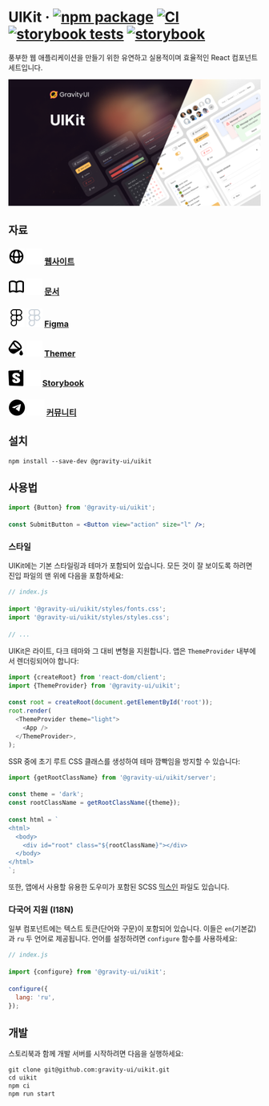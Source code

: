 # UIKit · [![npm package](https://img.shields.io/npm/v/@gravity-ui/uikit?logo=npm)](https://www.npmjs.com/package/@gravity-ui/uikit) [![CI](https://img.shields.io/github/actions/workflow/status/gravity-ui/uikit/.github/workflows/ci.yml?branch=main&label=CI&logo=github)](https://github.com/gravity-ui/uikit/actions/workflows/ci.yml?query=branch:main) [![storybook tests](https://img.shields.io/github/actions/workflow/status/gravity-ui/uikit/.github/workflows/test-storybook.yml?label=Storybook%20Tests&logo=github)](https://github.com/gravity-ui/uikit/actions/workflows/test-storybook.yml) [![storybook](https://img.shields.io/badge/Storybook-deployed-ff4685?logo=storybook)](https://preview.gravity-ui.com/uikit/)

풍부한 웹 애플리케이션을 만들기 위한 유연하고 실용적이며 효율적인 React 컴포넌트 세트입니다.

<!--GITHUB_BLOCK-->

![Cover image](https://raw.githubusercontent.com/gravity-ui/uikit/main/docs/assets/uikit_cover.png)

## 자료

### ![Globe Logo Light](https://raw.githubusercontent.com/gravity-ui/uikit/main/docs/assets/globe_light.svg#gh-light-mode-only) ![Globe Logo Dark](https://raw.githubusercontent.com/gravity-ui/uikit/main/docs/assets/globe_dark.svg#gh-dark-mode-only) [웹사이트](https://gravity-ui.com)

### ![Documentation Logo Light](https://raw.githubusercontent.com/gravity-ui/uikit/main/docs/assets/book-open_light.svg#gh-light-mode-only) ![Documentation Logo Dark](https://raw.githubusercontent.com/gravity-ui/uikit/main/docs/assets/book-open_dark.svg#gh-dark-mode-only) [문서](https://gravity-ui.com/components/uikit/alert)

### ![Figma Logo Light](https://raw.githubusercontent.com/gravity-ui/uikit/main/docs/assets/figma_light.svg#gh-light-mode-only) ![Figma Logo Dark](https://raw.githubusercontent.com/gravity-ui/uikit/main/docs/assets/figma_dark.svg#gh-dark-mode-only) [Figma](<https://www.figma.com/community/file/1271150067798118027/Gravity-UI-Design-System-(Beta)>)

### ![Themer Logo Light](https://raw.githubusercontent.com/gravity-ui/uikit/main/docs/assets/bucket-paint_light.svg#gh-light-mode-only) ![Themer Logo Dark](https://raw.githubusercontent.com/gravity-ui/uikit/main/docs/assets/bucket-paint_dark.svg#gh-dark-mode-only) [Themer](https://gravity-ui.com/themer)

### ![Storybook Logo Light](https://raw.githubusercontent.com/gravity-ui/uikit/main/docs/assets/storybook_light.svg#gh-light-mode-only) ![Storybook Logo Dark](https://raw.githubusercontent.com/gravity-ui/uikit/main/docs/assets/storybook_dark.svg#gh-dark-mode-only) [Storybook](https://preview.gravity-ui.com/uikit/)

### ![Community Logo Light](https://raw.githubusercontent.com/gravity-ui/uikit/main/docs/assets/telegram_light.svg#gh-light-mode-only) ![Community Logo Dark](https://raw.githubusercontent.com/gravity-ui/uikit/main/docs/assets/telegram_dark.svg#gh-dark-mode-only) [커뮤니티](https://t.me/gravity_ui)

<!--/GITHUB_BLOCK-->

## 설치

```shell
npm install --save-dev @gravity-ui/uikit
```

## 사용법

```jsx
import {Button} from '@gravity-ui/uikit';

const SubmitButton = <Button view="action" size="l" />;
```

### 스타일

UIKit에는 기본 스타일링과 테마가 포함되어 있습니다. 모든 것이 잘 보이도록 하려면 진입 파일의 맨 위에 다음을 포함하세요:

```js
// index.js

import '@gravity-ui/uikit/styles/fonts.css';
import '@gravity-ui/uikit/styles/styles.css';

// ...
```

UIKit은 라이트, 다크 테마와 그 대비 변형을 지원합니다. 앱은 `ThemeProvider` 내부에서 렌더링되어야 합니다:

```js
import {createRoot} from 'react-dom/client';
import {ThemeProvider} from '@gravity-ui/uikit';

const root = createRoot(document.getElementById('root'));
root.render(
  <ThemeProvider theme="light">
    <App />
  </ThemeProvider>,
);
```

SSR 중에 초기 루트 CSS 클래스를 생성하여 테마 깜빡임을 방지할 수 있습니다:

```js
import {getRootClassName} from '@gravity-ui/uikit/server';

const theme = 'dark';
const rootClassName = getRootClassName({theme});

const html = `
<html>
  <body>
    <div id="root" class="${rootClassName}"></div>
  </body>
</html>
`;
```

또한, 앱에서 사용할 유용한 도우미가 포함된 SCSS [믹스인](styles/mixins.scss) 파일도 있습니다.

### 다국어 지원 (I18N)

일부 컴포넌트에는 텍스트 토큰(단어와 구문)이 포함되어 있습니다. 이들은 `en`(기본값)과 `ru` 두 언어로 제공됩니다.
언어를 설정하려면 `configure` 함수를 사용하세요:

```js
// index.js

import {configure} from '@gravity-ui/uikit';

configure({
  lang: 'ru',
});
```

## 개발

스토리북과 함께 개발 서버를 시작하려면 다음을 실행하세요:

```shell
git clone git@github.com:gravity-ui/uikit.git
cd uikit
npm ci
npm run start
```